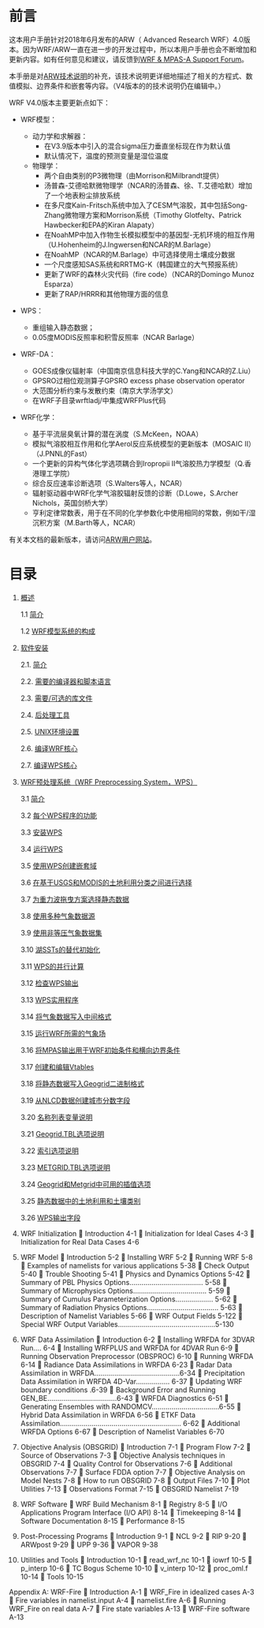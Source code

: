 # 前言

这本用户手册针对2018年6月发布的ARW（ Advanced Research WRF）4.0版本。因为WRF/ARW一直在进一步的开发过程中，所以本用户手册也会不断增加和更新内容。如有任何意见和建议，请反馈到[WRF & MPAS-A Support Forum]( http://forum.mmm.ucar.edu/ )。

本手册是对[ARW技术说明]( http://www.mmm.ucar.edu/wrf/users/docs/arw_v3.pdf )的补充，该技术说明更详细地描述了相关的方程式、数值模拟、边界条件和嵌套等内容。（V4版本的的技术说明仍在编辑中。）

WRF V4.0版本主要更新点如下：

* WRF模型：
	* 动力学和求解器：
		* 在V3.9版本中引入的混合sigma压力垂直坐标现在作为默认值
		* 默认情况下，温度的预测变量是湿位温度
	* 物理学：
		* 两个自由类别的P3微物理（由Morrison和Milbrandt提供）
		* 汤普森-艾德哈默微物理学（NCAR的汤普森、徐、T.艾德哈默）增加了一个地表粉尘排放系统
		* 在多尺度Kain-Fritsch系统中加入了CESM气溶胶，其中包括Song-Zhang微物理方案和Morrison系统（Timothy Glotfelty、Patrick Hawbecker和EPA的Kiran Alapaty）
		* 在NoahMP中加入作物生长模拟模型中的基因型-无机环境的相互作用（U.Hohenheim的J.Ingwersen和NCAR的M.Barlage）
		* 在NoahMP（NCAR的M.Barlage）中可选择使用土壤成分数据
		* 一个尺度感知SAS系统和RRTMG-K（韩国建立的大气预报系统）
		* 更新了WRF的森林火灾代码（fire code）（NCAR的Domingo Munoz Esparza）
		* 更新了RAP/HRRR和其他物理方面的信息

* WPS：
	* 重组输入静态数据；
	* 0.05度MODIS反照率和积雪反照率（NCAR Barlage）

* WRF-DA：
	* GOES成像仪辐射率（中国南京信息科技大学的C.Yang和NCAR的Z.Liu）
	* GPSRO过相位观测算子GPSRO excess phase observation operator
	* 大范围分析约束与发散约束（南京大学汤学文）
	* 在WRF子目录wrftladj/中集成WRFPlus代码

* WRF化学：
	* 基于平流层臭氧计算的潜在涡度（S.McKeen，NOAA）
	* 模拟气溶胶相互作用和化学Aerol反应系统模型的更新版本（MOSAIC II）（J.PNNL的Fast）
	* 一个更新的异构气体化学选项耦合到Iropropii II气溶胶热力学模型（Q.香港理工学院）
	* 综合反应速率诊断选项（S.Walters等人，NCAR）
	* 辐射驱动器中WRF化学气溶胶辐射反馈的诊断（D.Lowe，S.Archer Nichols，英国剑桥大学）
	* 亨利定律常数表，用于在不同的化学参数化中使用相同的常数，例如干/湿沉积方案（M.Barth等人，NCAR）

有关本文档的最新版本，请访问[ARW用户网站]( http://www2.mmm.ucar.edu/wrf/users/ )。

# 目录

1. [概述](users_guide_chap1.md)

	1.1 [简介](users_guide_chap1.md#Introduction)

	1.2 [WRF模型系统的构成](users_guide_chap1.md#WRF_Modeling_System)

2. [软件安装](users_guide_chap2.md)

	2.1. [简介](users_guide_chap2.md#Introduction)

	2.2. [需要的编译器和脚本语言](users_guide_chap2.md#Compilers_Scripting)

	2.3. [需要/可选的库文件](users_guide_chap2.md#Libraries)

	2.4. [后处理工具](users_guide_chap2.md#Post_Processing)

	2.5. [UNIX环境设置](users_guide_chap2.md#UNIX_Environment)

	2.6. [编译WRF核心](users_guide_chap2.md#Building_WRF)

	2.7. [编译WPS核心](users_guide_chap2.md#Building_WPS)

3. [WRF预处理系统（WRF Preprocessing System，WPS）](users_guide_chap3.md)

	3.1 [简介](users_guide_chap3.md#Introduction)

	3.2 [每个WPS程序的功能](users_guide_chap3.md#Function_of_Each)

	3.3 [安装WPS](users_guide_chap3.md#How_to_Install)

	3.4 [运行WPS](users_guide_chap3.md#How_to_Run)

	3.5 [使用WPS创建嵌套域](users_guide_chap3.md#Using_WRFSI_for_NESTED)

	3.6 [在基于USGS和MODIS的土地利用分类之间进行选择](users_guide_chap3.md#Selecting_Between_USGS_MODIS)

	3.7 [为重力波拖曳方案选择静态数据](users_guide_chap3.md#Selecting_Static_Data)

	3.8 [使用多种气象数据源](users_guide_chap3.md#Using_Multiple_Meteorological)

	3.9 [使用非等压气象数据集](users_guide_chap3.md#Using_Non-isobaric_Meteorological)

	3.10 [湖SSTs的替代初始化](users_guide_chap3.md#Alternative_Initialization_of_Lake)

	3.11 [WPS的并行计算](users_guide_chap3.md#Parallelism_in_WPS)

	3.12 [检查WPS输出](users_guide_chap3.md#Checking_WPS_Output)

	3.13 [WPS实用程序](users_guide_chap3.md#WPS_Utility_Programs)

	3.14 [将气象数据写入中间格式](users_guide_chap3.md#Writing_Meteorological_Data)

	3.15 [运行WRF所需的气象场](users_guide_chap3.md#Required_Meteorological_Fields)

	3.16 [将MPAS输出用于WRF初始条件和横向边界条件](users_guide_chap3.md#Using_MPAS_Output)

	3.17 [创建和编辑Vtables](users_guide_chap3.md#Creating_and_Editing_Vtables)

	3.18 [将静态数据写入Geogrid二进制格式](users_guide_chap3.md#Writing_Static_Data)

	3.19 [从NLCD数据创建城市分数字段](users_guide_chap3.md#Creating_Urban_Fraction)

	3.20 [名称列表变量说明](users_guide_chap3.md#Namelist_Variables)

	3.21 [Geogrid.TBL选项说明](users_guide_chap3.md#Geogrid_TBL_Options)

	3.22 [索引选项说明](users_guide_chap3.md#index_Options)

	3.23 [METGRID.TBL选项说明](users_guide_chap3.md#METGRID_TBL_Options)

	3.24 [Geogrid和Metgrid中可用的插值选项](users_guide_chap3.md#Available_Interpolation_Options)

	3.25 [静态数据中的土地利用和土壤类别](users_guide_chap3.md#Land_Use_and_Soil_Categories)

	3.26 [WPS输出字段](users_guide_chap3.md#WPS_Output_Fields)


4. WRF Initialization
	Introduction	4-1
	Initialization for Ideal Cases	4-3
	Initialization for Real Data Cases	4-6

5. WRF Model
	Introduction 	5-2
	Installing WRF 	5-2
	Running WRF 	5-8
	Examples of namelists for various applications	5-38
	Check Output 	5-40
	Trouble Shooting	5-41
	Physics and Dynamics Options	5-42
	Summary of PBL Physics Options……………………………….  5-58
	Summary of Microphysics Options………………………………. 5-59
	Summary of Cumulus Parameterization Options………………. 5-62
	Summary of Radiation Physics Options.................................... 5-63
	Description of Namelist Variables	5-66
	WRF Output Fields	5-122
	Special WRF Output Variables.................................................5-130

6. WRF Data Assimilation
	Introduction	6-2
	Installing WRFDA for 3DVAR Run….	6-4
	Installing WRFPLUS and WRFDA for 4DVAR Run	6-9
	Running Observation Preprocessor (OBSPROC) 	6-10
	Running WRFDA	6-14
	Radiance Data Assimilations in WRFDA	6-23
	Radar Data Assimilation in WRFDA...........................................6-34
	Precipitation Data Assimilation in WRFDA 4D-Var…………….. 6-37
	Updating WRF boundary conditions	.6-39
	Background Error and Running GEN_BE...................................6-43
	WRFDA Diagnostics	6-51
	Generating Ensembles with RANDOMCV..................................6-55
	Hybrid Data Assimilation in WRFDA	6-56
	ETKF Data Assimilation............................................................. 6-62
	Additional WRFDA Options	6-67
	Description of Namelist Variables	6-70

7. Objective Analysis (OBSGRID) 
	Introduction	7-1
	Program Flow	7-2
	Source of Observations	7-3
	Objective Analysis techniques in OBSGRID	7-4
	Quality Control for Observations	7-6
	Additional Observations	7-7
	Surface FDDA option	7-7
	Objective Analysis on Model Nests	7-8
	How to run OBSGRID	7-8
	Output Files	7-10
	Plot Utilities	7-13
	Observations Format	7-15
	OBSGRID Namelist	7-19

8. WRF Software
	WRF Build Mechanism	8-1
	Registry	8-5
	I/O Applications Program Interface (I/O API)	8-14
	Timekeeping	8-14
	Software Documentation	8-15
	Performance	8-15

9. Post-Processing Programs
	Introduction	9-1
	NCL		9-2
	RIP		9-20
	ARWpost	9-29
	UPP 		9-36
	VAPOR	9-38

10. Utilities and Tools
	Introduction	10-1
	read_wrf_nc	10-1
	iowrf		10-5
	p_interp	10-6
	TC Bogus Scheme	10-10
	v_interp	10-12
	proc_oml.f	10-14
	Tools		10-15

Appendix A: WRF-Fire 
	Introduction	A-1
	WRF_Fire in idealized cases	A-3
	Fire variables in namelist.input 	A-4
	namelist.fire	A-6
	Running WRF_Fire on real data	A-7
	Fire state variables	A-13
	WRF-Fire software 	A-13